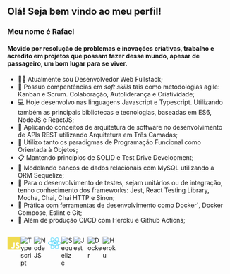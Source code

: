 ## Olá! Seja bem vindo ao meu perfil!

### Meu nome é Rafael

#### Movido por resolução de problemas e inovações criativas, trabalho e acredito em projetos que possam fazer desse mundo, apesar de passageiro, um bom lugar para se viver.

- 👨‍💻 Atualmente sou Desenvolvedor Web Fullstack;
- 🧠 Possuo compentências em _soft skills_ tais como metodologias agile: Kanban e Scrum. Colaboração, Autoliderança e Criatividade;
- 💻 Hoje desenvolvo nas linguagens Javascript e Typescript. Utilizando também as principais bibliotecas e tecnologias, baseadas em ES6, NodeJS e ReactJS;
- 📐 Aplicando conceitos de arquitetura de software no desenvolvimento de APIs REST utilizando Arquitetura em Três Camadas;
- 📝 Utilizo tanto os paradigmas de Programação Funcional como Orientada à Objetos;
- 📋 Mantendo princípios de SOLID e Test Drive Development;
- 🎲 Modelando bancos de dados relacionais com MySQL utilizando a ORM Sequelize;
- 🧪 Para o desenvolvimento de testes, sejam unitários ou de integração, tenho conhecimento dos frameworks: Jest, React Testing Library, Mocha, Chai, Chai HTTP e Sinon;
- 🐋 Prática com ferramentas de desenvolvimento como Docker`, Docker Compose, Eslint e Git;
- 🔧 Além de produção CI/CD com Heroku e Github Actions;

##
<div style="display: inline_block">
  <img align="left" height="30" width="30" src="https://raw.githubusercontent.com/devicons/devicon/master/icons/javascript/javascript-plain.svg" alt="Javascript">
  <img align="left" width="30" src="https://iconape.com/wp-content/png_logo_vector/typescript.png" alt="Typescript">
  <img align="left" width="32" src="https://cdn.iconscout.com/icon/free/png-256/node-js-1174925.png" alt="NodeJS">
  <img align="left" width="30" src="https://raw.githubusercontent.com/devicons/devicon/master/icons/react/react-original.svg" alt="ReactJS">
  <img align="left" width="28" src="https://iconape.com/wp-content/files/gq/99606/svg/sequelize.svg" alt="Sequelize">
  <img align="left" width="32" src="https://camo.githubusercontent.com/fd37a0ed465d6e14411705324a0d21739377f54ab6d0ae146c68fca8777e16c7/68747470733a2f2f63646e2e6a7364656c6976722e6e65742f67682f64657669636f6e732f64657669636f6e2f69636f6e732f6a6573742f6a6573742d706c61696e2e737667" alt="Jest">
  <img align="left" width="34" src="https://cdn-icons-png.flaticon.com/512/5969/5969059.png" alt="Docker">
  <img align="left" width="30" src="https://www.pngrepo.com/png/353869/512/heroku-icon.png" alt="Heroku">
</div>
